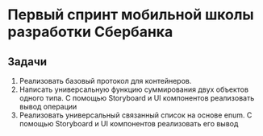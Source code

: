 # Первый спринт мобильной школы разработки Сбербанка
## Задачи
1. Реализовать базовый протокол для контейнеров.
2. Написать универсальную функцию суммирования двух объектов одного типа. С помощью Storyboard и UI компонентов реализовать вывод операции
3. Реализовать универсальный связанный список на основе enum. С помощью Storyboard и UI компонентов реализовать его вывод